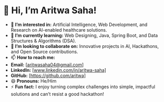 # 👋 Hi, I’m Aritwa Saha!

- 👀 **I’m interested in:** Artificial Intelligence, Web Development, and Research on AI-enabled healthcare solutions.
- 🌱 **I’m currently learning:** Web Designing, Java, Spring Boot, and Data Structures & Algorithms (DSA).
- 💞️ **I’m looking to collaborate on:** Innovative projects in AI, Hackathons, and Open Source contributions.
- 📫 **How to reach me:** 
- **Email:** [aritwasaha04@gmail.com]  
- **LinkedIn:** [www.linkedin.com/in/aritwa-saha]  
- **GitHub:** [https://github.com/aritwa]  
- 😄 **Pronouns:** He/Him  
- ⚡ **Fun fact:** I enjoy turning complex challenges into simple, impactful solutions and can’t resist a good hackathon!

<!---
aritwa/aritwa is a ✨ special ✨ repository because its `README.md` (this file) appears on your GitHub profile.
You can click the Preview link to take a look at your changes.
--->
